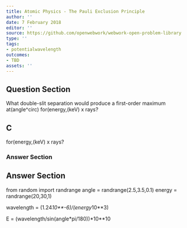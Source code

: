 ```yaml
---
title: Atomic Physics - The Pauli Exclusion Principle
author: ''
date: 7 February 2018
editor: ''
source: https://github.com/openwebwork/webwork-open-problem-library
type: ''
tags:
- potentialwavelength
outcomes:
- TBD
assets: ''
---
```


## Question Section 

What double-slit separation would produce a first-order maximum at(angle^circ) for(energy,(keV) x rays?

## C
for(energy,(keV) x rays?
### Answer Section


## Answer Section

from random import randrange
angle = randrange(2.5,3.5,0.1)
energy = randrange(20,30,1)

wavelength = (1.24*10**-6)/(energy*10**3)

E = (wavelength/sin(angle*pi/180))*10**10